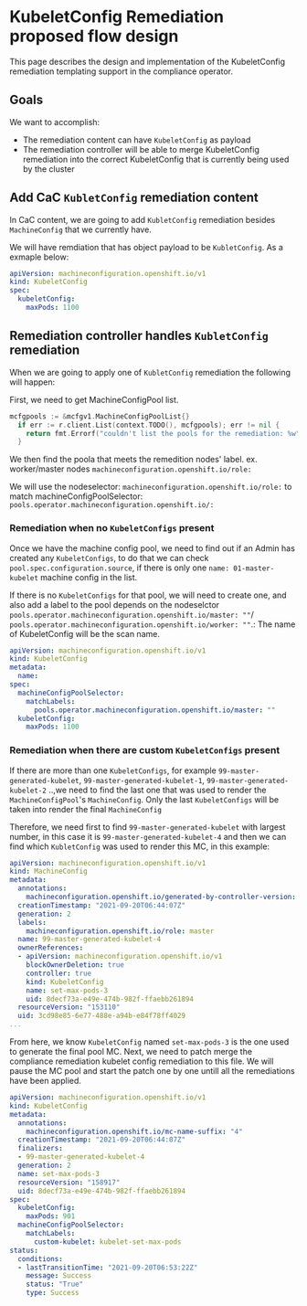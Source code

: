 # KubeletConfig Remediation proposed flow design

This page describes the design and implementation of the KubeletConfig 
remediation templating support in the compliance operator.

## Goals
We want to accomplish:
   * The remediation content can have `KubeletConfig` as payload
   * The remediation controller will be able to merge KubeletConfig remediation into the correct KubeletConfig that is currently being used by the cluster

## Add CaC `KubletConfig` remediation content 
In CaC content, we are going to add `KubletConfig` remediation besides `MachineConfig` that we currently have.

We will have remdiation that has object payload to be `KubletConfig`. As a exmaple below:
```yaml
apiVersion: machineconfiguration.openshift.io/v1
kind: KubeletConfig
spec:
  kubeletConfig:
    maxPods: 1100
```

## Remediation controller handles `KubletConfig` remediation

When we are going to apply one of `KubletConfig` remediation the following will happen:

First, we need to get MachineConfigPool list.
```go
mcfgpools := &mcfgv1.MachineConfigPoolList{}
  if err := r.client.List(context.TODO(), mcfgpools); err != nil {
    return fmt.Errorf("couldn't list the pools for the remediation: %w", err)
  }
```

We then find the poola that meets the remedition nodes' label. ex. worker/master 
nodes `machineconfiguration.openshift.io/role:`

We will use the nodeselector: `machineconfiguration.openshift.io/role:`  to match 
machineConfigPoolSelector: `pools.operator.machineconfiguration.openshift.io/:`

### Remediation when no `KubeletConfigs` present

Once we have the machine config pool, we need to find out if an Admin has created 
any `KubeletConfigs`, to do that we can check `pool.spec.configuration.source`, if 
there is only one `name: 01-master-kubelet` machine config in the list.

If there is no `KubeletConfigs` for that pool, we will need to create one, and also 
add a label to the pool depends on the nodeselctor `pools.operator.machineconfiguration.openshift.io/master: ""`/ `pools.operator.machineconfiguration.openshift.io/worker: ""`.: The name of KubeletConfig will be the scan name.

```yaml
apiVersion: machineconfiguration.openshift.io/v1
kind: KubeletConfig
metadata:
  name: 
spec:
  machineConfigPoolSelector:
    matchLabels:
      pools.operator.machineconfiguration.openshift.io/master: ""
  kubeletConfig:
    maxPods: 1100
```

### Remediation when there are custom `KubeletConfigs` present
If there are more than one `KubeletConfigs`, for example `99-master-generated-kubelet`, 
`99-master-generated-kubelet-1`, `99-master-generated-kubelet-2` ..,we need to find the 
last one that was used to render the `MachineConfigPool`'s `MachineConfig`. Only the 
last `KubeletConfigs` will be taken into render the final `MachineConfig`


Therefore, we need first to find `99-master-generated-kubelet` with largest number, in 
this case  it is `99-master-generated-kubelet-4` and then we can find which `KubletConfig` 
was used to render this MC, in this example:

```yaml
apiVersion: machineconfiguration.openshift.io/v1
kind: MachineConfig
metadata:
  annotations:
    machineconfiguration.openshift.io/generated-by-controller-version: a537783ea4a0cd3b4fe2a02626ab27887307ea51
  creationTimestamp: "2021-09-20T06:44:07Z"
  generation: 2
  labels:
    machineconfiguration.openshift.io/role: master
  name: 99-master-generated-kubelet-4
  ownerReferences:
  - apiVersion: machineconfiguration.openshift.io/v1
    blockOwnerDeletion: true
    controller: true
    kind: KubeletConfig
    name: set-max-pods-3
    uid: 8decf73a-e49e-474b-982f-ffaebb261894
  resourceVersion: "153110"
  uid: 3cd98e85-6e77-488e-a94b-e84f78ff4029
...
```

From here, we know `KubeletConfig` named `set-max-pods-3` is the one used to 
generate the final pool MC. Next, we need to patch merge the compliance remediation 
kubelet config remediation to this file. We will pause the MC pool and start 
the patch one by one untill all the remediations have been applied.

```yaml
apiVersion: machineconfiguration.openshift.io/v1
kind: KubeletConfig
metadata:
  annotations:
    machineconfiguration.openshift.io/mc-name-suffix: "4"
  creationTimestamp: "2021-09-20T06:44:07Z"
  finalizers:
  - 99-master-generated-kubelet-4
  generation: 2
  name: set-max-pods-3
  resourceVersion: "158917"
  uid: 8decf73a-e49e-474b-982f-ffaebb261894
spec:
  kubeletConfig:
    maxPods: 901
  machineConfigPoolSelector:
    matchLabels:
      custom-kubelet: kubelet-set-max-pods
status:
  conditions:
  - lastTransitionTime: "2021-09-20T06:53:22Z"
    message: Success
    status: "True"
    type: Success
```

